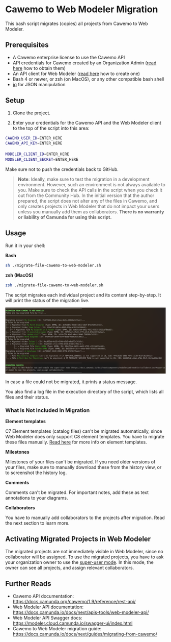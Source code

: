 # Cawemo to Web Modeler Migration

This bash script migrates (copies) all projects from Cawemo to Web Modeler.

## Prerequisites

* A Cawemo enterprise license to use the Cawemo API
* API credentials for Cawemo created by an Organization Admin ([read here](https://docs.camunda.org/cawemo/1.9/reference/rest-api/overview/authentication/) how to obtain them)
* An API client for Web Modeler ([read here](https://docs.camunda.io/docs/next/apis-tools/web-modeler-api/#authentication) how to create one)
* Bash 4 or newer, or zsh (on MacOS), or any other compatible bash shell
* [jq](https://github.com/jqlang/jq/wiki/Installation) for JSON manipulation

## Setup

1. Clone the project.

2. Enter your credentials for the Cawemo API and the Web Modeler client to the top of the script into this area:

```bash
CAWEMO_USER_ID=ENTER_HERE
CAWEMO_API_KEY=ENTER_HERE

MODELER_CLIENT_ID=ENTER_HERE
MODELER_CLIENT_SECRET=ENTER_HERE
```

Make sure not to push the credentials back to GitHub.

> **Note**:
> Ideally, make sure to test the migration in a development environment. However, such an environment is not always available to you. Make sure to check the API calls in the script when you check it out from the Community Hub. In the initial version that the author prepared, the script does not alter any of the files in Cawemo, and only creates projects in Web Modeler that do not impact your users unless you manually add them as collaborators.
> **There is no warranty or liability of Camunda for using this script.**

## Usage

Run it in your shell:

**Bash**
```bash
sh ./migrate-file-cawemo-to-web-modeler.sh
```

**zsh (MacOS)**
```bash
zsh ./migrate-file-cawemo-to-web-modeler.sh
```

The script migrates each individual project and its content step-by-step. It will print the status of the migration live.

![Migration example](./migration-example.png)

In case a file could not be migrated, it prints a status message.

You also find a log file in the execution directory of the script, which lists all files and their status. 

### What Is Not Included In Migration

**Element templates**

C7 Element templates (catalog files) can't be migrated automatically, since Web Modeler does only support C8 element templates. You have to migrate these files manually. [Read here](https://docs.camunda.io/docs/next/components/modeler/desktop-modeler/element-templates/defining-templates/) for more info on element templates.

**Milestones**

Milestones of your files can't be migrated. If you need older versions of your files, make sure to manually download these from the history view, or to screenshot the history log.

**Comments**

Comments can't be migrated. For important notes, add these as text annotations to your diagrams.

**Collaborators**

You have to manually add collaborators to the projects after migration. Read the next section to learn more.

## Activating Migrated Projects in Web Modeler

The migrated projects are not immediately visible in Web Modeler, since no collaborator will be assigned.
To use the migrated projects, you have to ask your organization owner to use the [super-user mode](https://docs.camunda.io/docs/next/components/modeler/web-modeler/collaboration/#super-user-mode). In this mode, the owner can see all projects, and assign relevant collaborators.

## Further Reads
* Cawemo API documentation: https://docs.camunda.org/cawemo/1.9/reference/rest-api/
* Web Modeler API documentation: https://docs.camunda.io/docs/next/apis-tools/web-modeler-api/
* Web Modeler API Swagger docs: https://modeler.cloud.camunda.io/swagger-ui/index.html
* Cawemo to Web Modeler migration guide: https://docs.camunda.io/docs/next/guides/migrating-from-cawemo/
